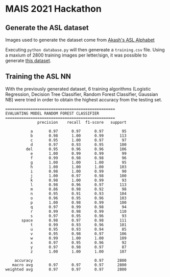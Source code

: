 # MAIS 2021 Hackathon

## Generate the ASL dataset

Images used to generate the dataset come from [Akash's ASL Alphabet](https://www.kaggle.com/grassknoted/asl-alphabet)

Executing `python database.py` will then genereate a `training.csv` file.
Using a maxium of 2800 training images per letter/sign, it was possible to generate [this dataset](https://drive.google.com/file/d/16cAQvTVGYrsoDzOqPR6zceIFB1uKm72G/view?usp=sharing).

## Training the ASL NN

With the previously generated dataset, 6 training algorithms (Logistic Regression, Decision Tree Classifier, Random Forest Classifier, Gaussian NB) were tried in order to obtain the highest accuracy from the testing set.

```
================================================
EVALUATING MODEL RANDOM FOREST CLASSIFIER
================================================
              precision    recall  f1-score   support

           a       0.97      0.97      0.97        95
           b       0.98      1.00      0.99       113
           c       0.95      1.00      0.97        97
           d       0.97      0.93      0.95       100
         del       0.95      0.96      0.96       106
           e       1.00      0.99      0.99        99
           f       0.99      0.98      0.98        96
           g       1.00      1.00      1.00        95
           h       1.00      1.00      1.00       103
           i       0.98      1.00      0.99        90
           j       1.00      0.97      0.98       100
           k       0.98      1.00      0.99        93
           l       0.98      0.96      0.97       113
           m       0.86      0.98      0.92        98
           n       0.95      0.91      0.93       104
           o       0.96      0.95      0.96       103
           p       1.00      0.98      0.99       100
           q       0.97      0.99      0.98        94
           r       0.99      0.98      0.99       110
           s       0.97      0.95      0.96        93
       space       0.98      0.97      0.98       111
           t       0.99      0.93      0.96       101
           u       0.95      0.93      0.94        85
           v       0.95      0.98      0.97       106
           w       0.99      1.00      1.00       109
           x       0.97      0.95      0.96        92
           y       0.97      0.98      0.97        87
           z       1.00      1.00      1.00       107

    accuracy                           0.97      2800
   macro avg       0.97      0.97      0.97      2800
weighted avg       0.97      0.97      0.97      2800
```